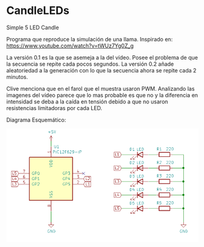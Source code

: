 # CandleLEDs
Simple 5 LED Candle

Programa que reproduce la simulación de una llama. 
Inspirado en: https://www.youtube.com/watch?v=tWUz7Yg0Z_g

La versión 0.1 es la que se asemeja a la del vídeo. Posee el problema de que la secuencia se repite cada pocos segundos.
La versión 0.2 añade aleatoriedad a la generación con lo que la secuencia ahora se repite cada 2 minutos.

Clive menciona que en el farol que el muestra usaron PWM. Analizando las imagenes del vídeo parece que lo mas probable es que no y la diferencia en intensidad se deba a la caída en tensión debido a que no usaron resistencias limitadoras por cada LED.

Diagrama Esquemático:

<img src="./Schematic.png">
